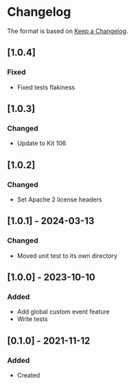 ﻿# Changelog
The format is based on [Keep a Changelog](https://keepachangelog.com/en/1.0.0/).

## [1.0.4]
### Fixed
- Fixed tests flakiness

## [1.0.3]
### Changed
- Update to Kit 106

## [1.0.2]
### Changed
- Set Apache 2 license headers

## [1.0.1] - 2024-03-13
### Changed
- Moved unit test to its own directory

## [1.0.0] - 2023-10-10
### Added
- Add global custom event feature
- Write tests

## [0.1.0] - 2021-11-12
### Added
- Created

